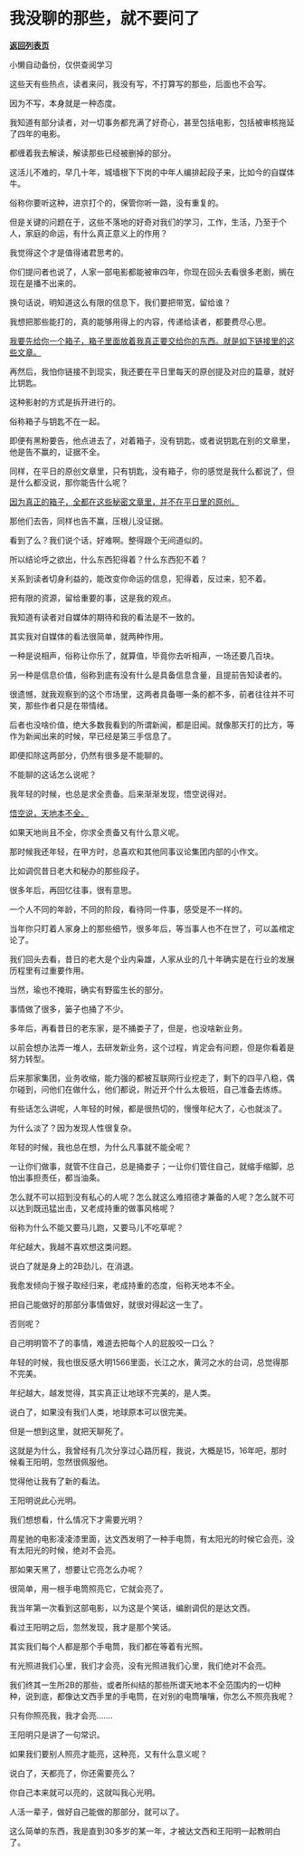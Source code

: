 # 我没聊的那些，就不要问了

[**返回列表页**](/gzh/记忆承载3)

小懒自动备份，仅供查阅学习

这些天有些热点，读者来问，我没有写，不打算写的那些，后面也不会写。  

因为不写，本身就是一种态度。  

我知道有部分读者，对一切事务都充满了好奇心，甚至包括电影，包括被审核拖延了四年的电影。  

都缠着我去解读，解读那些已经被删掉的部分。

这活儿不难的，早几十年，城墙根下下岗的中年人编排起段子来，比如今的自媒体牛。  

俗称你要听这种，进京打个的，保管你听一路，没有重复的。

但是关键的问题在于，这些不落地的好奇对我们的学习，工作，生活，乃至于个人，家庭的命运，有什么真正意义上的作用？  

我觉得这个才是值得诸君思考的。  

你们提问者也说了，人家一部电影都能被审四年，你现在回头去看很多老剧，搁在现在是播不出来的。  

换句话说，明知道这么有限的信息下，我们要把带宽，留给谁？

我想把那些能打的，真的能够用得上的内容，传递给读者，都要费尽心思。  

[我要先给你一个箱子，箱子里面放着我真正要交给你的东西。就是如下链接里的这些文章。  
](http://mp.weixin.qq.com/s?__biz=MzkwMzQ1MzczOQ==&mid=2247484016&idx=1&sn=7146e9286727d356d68d7d11d2e276ae&chksm=c0974f34f7e0c6221888568fb6eaa11a414cc582896de4c487a5f47428ccbb44a9c2c11392e5&scene=21#wechat_redirect)

再然后，我怕你链接不到现实，我还要在平日里每天的原创提及对应的篇章，就好比钥匙。  

这种影射的方式是拆开进行的。

俗称箱子与钥匙不在一起。  

即便有黑粉要告，他点进去了，对着箱子，没有钥匙，或者说钥匙在别的文章里，他是告不赢的，证据不全。  

同样，在平日的原创文章里，只有钥匙，没有箱子，你的感觉是我什么都说了，但是什么都没说，那你能告什么呢？  

[因为真正的箱子，全都在这些秘密文章里，并不在平日里的原创。](http://mp.weixin.qq.com/s?__biz=MzkwMzQ1MzczOQ==&mid=2247484016&idx=1&sn=7146e9286727d356d68d7d11d2e276ae&chksm=c0974f34f7e0c6221888568fb6eaa11a414cc582896de4c487a5f47428ccbb44a9c2c11392e5&scene=21#wechat_redirect)  

那他们去告，同样也告不赢，压根儿没证据。  

看到了么？我们说个话，好难啊。整得跟个无间道似的。

所以结论呼之欲出，什么东西犯得着？什么东西犯不着？  

关系到读者切身利益的，能改变你命运的信息，犯得着，反过来，犯不着。  

把有限的资源，留给重要的事，这是我的观点。

我知道有读者对自媒体的期待和我的看法是不一致的。  

其实我对自媒体的看法很简单，就两种作用。  

一种是说相声，俗称让你乐了，就算值，毕竟你去听相声，一场还要几百块。

另一种是信息价值，俗称到底有没有什么是具备信息含量，且提前告知读者的。

很遗憾，就我观察到的这个市场里，这两者具备哪一条的都不多，前者往往并不可笑，那些作者只是在带情绪。

后者也没啥价值，绝大多数我看到的所谓新闻，都是旧闻。就像那天打的比方，等作为新闻出来的时候，早已经是第三手信息了。

即便扣除这两部分，仍然有很多是不能聊的。  

不能聊的这话怎么说呢？  

我年轻的时候，也总是求全责备。后来渐渐发现，悟空说得对。  

[悟空说，天地本不全。](http://mp.weixin.qq.com/s?__biz=MzU3NDc5Nzc0NQ==&mid=2247525592&idx=1&sn=b067e0044a27be31d4e1dc76e6ef3c88&chksm=fd2ec606ca594f1002cbe32e44fa83838416bdbe39bf93bfe4d7c5b567f74068439177cedcfb&scene=21#wechat_redirect)

如果天地尚且不全，你求全责备又有什么意义呢。  

那时候我还年轻，在甲方时，总喜欢和其他同事议论集团内部的小作文。  

比如调侃昔日老大和秘办的那些段子。  

很多年后，再回忆往事，很有意思。  

一个人不同的年龄，不同的阶段，看待同一件事，感受是不一样的。  

当年你只盯着人家身上的那些细节，很多年后，等当事人也不在世了，可以盖棺定论了。  

我们回头去看，昔日的老大是个业内枭雄，人家从业的几十年确实是在行业的发展历程里有过重要作用。

当然，瑜也不掩瑕，确实有野蛮生长的部分。

事情做了很多，篓子也捅了不少。

多年后，再看昔日的老东家，是不捅娄子了，但是，也没啥新业务。  

以前会想办法弄一堆人，去研发新业务，这个过程，肯定会有问题，但是你看着是努力转型。  

后来那家集团，业务收缩，能力强的都被互联网行业挖走了，剩下的四平八稳，偶尔碰到，问他们在做什么，他们都说，附近开个什么太极班，自己准备去练练。  

有些话怎么讲呢，人年轻的时候，都是很热切的，慢慢年纪大了，心也就淡了。  

为什么淡了？因为发现人性很复杂。

年轻的时候，我也总在想，为什么凡事就不能全呢？  

一让你们做事，就管不住自己，总是捅娄子；一让你们管住自己，就缩手缩脚，总怕出事担责任，都当油条。  

怎么就不可以招到没有私心的人呢？怎么就这么难招德才兼备的人呢？怎么就不可以达到既迅猛出击，又老成持重的做事风格呢？

俗称为什么不能又要马儿跑，又要马儿不吃草呢？

年纪越大，我越不喜欢想这类问题。  

说白了就是身上的2B劲儿，在消退。  

我愈发倾向于猴子取经归来，老成持重的态度，俗称天地本不全。

把自己能做好的那部分事情做好，就很对得起这一生了。

否则呢？  

自己明明管不了的事情，难道去把每个人的屁股咬一口么？  

年轻的时候，我也很反感大明1566里面，长江之水，黄河之水的台词，总觉得那不完美。  

年纪越大，越发觉得，其实真正让地球不完美的，是人类。  

说白了，如果没有我们人类，地球原本可以很完美。  

但是一想到这里，就把天聊死了。  

这就是为什么，我曾经有几次分享过心路历程，我说，大概是15，16年吧，那时候看王阳明，忽然很佩服他。  

觉得他让我有了新的看法。

王阳明说此心光明。  

我们想想看，什么情况下才需要光明？  

周星驰的电影凌凌漆里面，达文西发明了一种手电筒，有太阳光的时候它会亮，没有太阳光的时候，绝对不会亮。  

那如果天黑了，想要让它亮怎么办呢？  

很简单，用一根手电筒照亮它，它就会亮了。

我当年第一次看到这部电影，以为这是个笑话，编剧调侃的是达文西。  

看过王阳明之后，忽然发现，我才是那个笑话。

其实我们每个人都是那个手电筒，我们都在等着有光照。  

有光照进我们心里，我们才会亮，没有光照进我们心里，我们绝对不会亮。

我们终其一生所2B的那些，或者所纠结的那些所谓天地本不全范围内的一切种种，说到底，都像达文西手里的手电筒，在对别的电筒嚷嚷，你怎么不照亮我呢？  

只有你照亮我，我才会亮.......  

王阳明只是讲了一句常识。  

如果我们要别人照亮才能亮，这种亮，又有什么意义呢？

说白了，天都亮了，你还需要亮么？  

你自己本来就可以亮的，这就叫我心光明。  

人活一辈子，做好自己能做的那部分，就可以了。  

这么简单的东西，我是直到30多岁的某一年，才被达文西和王阳明一起教明白了。

